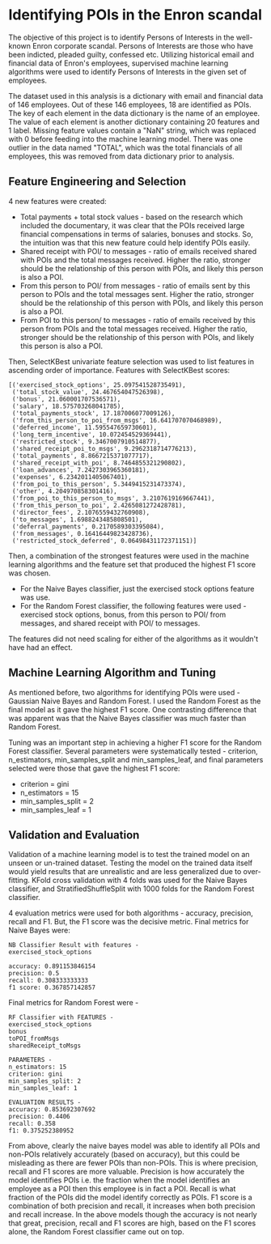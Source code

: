 # Identifying POIs in the Enron scandal

The objective of this project is to identify Persons of Interests in the well-known Enron corporate scandal. Persons of Interests are those who have been indicted, pleaded guilty, confessed etc. Utilizing historical email and financial data of Enron's employees, supervised machine learning algorithms were used to identify Persons of Interests in the given set of employees.

The dataset used in this analysis is a dictionary with email and financial data of 146 employees. Out of these 146 employees, 18 are identified as POIs. The key of each element in the data dictionary is the name of an employee. The value of each element is another dictionary containing 20 features and 1 label. Missing feature values contain a "NaN" string, which was replaced with 0 before feeding into the machine learning model. There was one outlier in the data named "TOTAL", which was the total financials of all employees, this was removed from data dictionary prior to analysis.

## Feature Engineering and Selection

4 new features were created:

- Total payments + total stock values - based on the research which included the documentary, it was clear that the POIs received large financial compensations in terms of salaries, bonuses and stocks. So, the intuition was that this new feature could help identify POIs easily.
- Shared receipt with POI/ to messages - ratio of emails received shared with POIs and the total messages received. Higher the ratio, stronger should be the relationship of this person with POIs, and likely this person is also a POI.
- From this person to POI/ from messages - ratio of emails sent by this person to POIs and the total messages sent. Higher the ratio, stronger should be the relationship of this person with POIs, and likely this person is also a POI.
- From POI to this person/ to messages - ratio of emails received by this person from POIs and the total messages received. Higher the ratio, stronger should be the relationship of this person with POIs, and likely this person is also a POI.

Then, SelectKBest univariate feature selection was used to list features in ascending order of importance. Features with SelectKBest scores:

```
[('exercised_stock_options', 25.097541528735491),
 ('total_stock_value', 24.467654047526398),
 ('bonus', 21.060001707536571),
 ('salary', 18.575703268041785),
 ('total_payments_stock', 17.187006077009126),
 ('from_this_person_to_poi_from_msgs', 16.641707070468989),
 ('deferred_income', 11.595547659730601),
 ('long_term_incentive', 10.072454529369441),
 ('restricted_stock', 9.3467007910514877),
 ('shared_receipt_poi_to_msgs', 9.2962318714776213),
 ('total_payments', 8.8667215371077717),
 ('shared_receipt_with_poi', 8.7464855321290802),
 ('loan_advances', 7.2427303965360181),
 ('expenses', 6.2342011405067401),
 ('from_poi_to_this_person', 5.3449415231473374),
 ('other', 4.204970858301416),
 ('from_poi_to_this_person_to_msgs', 3.2107619169667441),
 ('from_this_person_to_poi', 2.4265081272428781),
 ('director_fees', 2.1076559432760908),
 ('to_messages', 1.6988243485808501),
 ('deferral_payments', 0.2170589303395084),
 ('from_messages', 0.16416449823428736),
 ('restricted_stock_deferred', 0.06498431172371151)]
```

Then, a combination of the strongest features were used in the machine learning algorithms and the feature set that produced the highest F1 score was chosen.

- For the Naive Bayes classifier, just the exercised stock options feature was use.
- For the Random Forest classifier, the following features were used - exercised stock options, bonus, from this person to POI/ from messages, and shared receipt with POI/ to messages.

The features did not need scaling for either of the algorithms as it wouldn't have had an effect.

## Machine Learning Algorithm and Tuning

As mentioned before, two algorithms for identifying POIs were used - Gaussian Naive Bayes and Random Forest. I used the Random Forest as the final model as it gave the highest F1 score. One contrasting difference that was apparent was that the Naive Bayes classifier was much faster than Random Forest.

Tuning was an important step in achieving a higher F1 score for the Random Forest classifier. Several parameters were systematically tested - criterion, n_estimators, min_samples_split and min_samples_leaf, and final parameters selected were those that gave the highest F1 score:

- criterion = gini
- n_estimators = 15
- min_samples_split = 2
- min_samples_leaf = 1

## Validation and Evaluation

Validation of a machine learning model is to test the trained model on an unseen or un-trained dataset. Testing the model on the trained data itself would yield results that are unrealistic and are less generalized due to over-fitting. KFold cross validation with 4 folds was used for the Naive Bayes classifier, and StratifiedShuffleSplit with 1000 folds for the Random Forest classifier.

4 evaluation metrics were used for both algorithms - accuracy, precision, recall and F1. But, the F1 score was the decisive metric. Final metrics for Naive Bayes were:

```
NB Classifier Result with features -
exercised_stock_options

accuracy: 0.891153846154
precision: 0.5
recall: 0.308333333333
f1 score: 0.367857142857
```

Final metrics for Random Forest were -

```
RF Classifier with FEATURES -
exercised_stock_options
bonus
toPOI_fromMsgs
sharedReceipt_toMsgs

PARAMETERS -
n_estimators: 15
criterion: gini
min_samples_split: 2
min_samples_leaf: 1

EVALUATION RESULTS -
accuracy: 0.853692307692
precision: 0.4406
recall: 0.358
f1: 0.375252380952
```

From above, clearly the naive bayes model was able to identify all POIs and non-POIs relatively accurately (based on accuracy), but this could be misleading as there are fewer POIs than non-POIs. This is where precision, recall and F1 scores are more valuable. Precision is how accurately the model identifies POIs i.e. the fraction when the model identifies an employee as a POI then this employee is in fact a POI. Recall is what fraction of the POIs did the model identify correctly as POIs. F1 score is a combination of both precision and recall, it increases when both precision and recall increase. In the above models though the accuracy is not nearly that great, precision, recall and F1 scores are high, based on the F1 scores alone, the Random Forest classifier came out on top.
